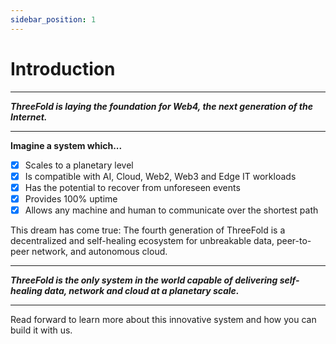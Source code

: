 ```yaml
---
sidebar_position: 1
---
```


# Introduction

---

***ThreeFold is laying the foundation for Web4, the next generation of the Internet.***

---

**Imagine a system which...**

- [x] Scales to a planetary level
- [x] Is compatible with AI, Cloud, Web2, Web3 and Edge IT workloads
- [x] Has the potential to recover from unforeseen events
- [x] Provides 100% uptime
- [x] Allows any machine and human to communicate over the shortest path

This dream has come true: The fourth generation of ThreeFold is a decentralized and self-healing ecosystem for unbreakable data, peer-to-peer network, and autonomous cloud. 

---

***ThreeFold is the only system in the world capable of delivering self-healing data, network and cloud at a planetary scale.***

---

Read forward to learn more about this innovative system and how you can build it with us.